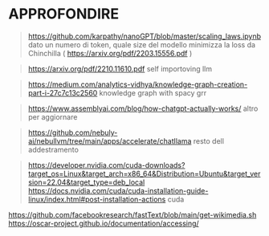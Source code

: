
# APPROFONDIRE
> https://github.com/karpathy/nanoGPT/blob/master/scaling_laws.ipynb
dato un numero di token, quale size del modello minimizza la loss
da Chinchilla ( https://arxiv.org/pdf/2203.15556.pdf )


> https://arxiv.org/pdf/2210.11610.pdf
self importoving llm

> https://medium.com/analytics-vidhya/knowledge-graph-creation-part-i-27c7c13c2560
knowledge graph with spacy grr


> https://www.assemblyai.com/blog/how-chatgpt-actually-works/
altro per aggiornare

> https://github.com/nebuly-ai/nebullvm/tree/main/apps/accelerate/chatllama
resto dell addestramento

> https://developer.nvidia.com/cuda-downloads?target_os=Linux&target_arch=x86_64&Distribution=Ubuntu&target_version=22.04&target_type=deb_local
https://docs.nvidia.com/cuda/cuda-installation-guide-linux/index.html#post-installation-actions
cuda


https://github.com/facebookresearch/fastText/blob/main/get-wikimedia.sh
https://oscar-project.github.io/documentation/accessing/